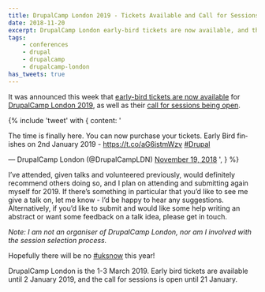 ```yaml
---
title: DrupalCamp London 2019 - Tickets Available and Call for Sessions
date: 2018-11-20
excerpt: DrupalCamp London early-bird tickets are now available, and their call for sessions is open.
tags:
    - conferences
    - drupal
    - drupalcamp
    - drupalcamp-london
has_tweets: true
---
```


It was announced this week that [early-bird tickets are now available][0] for
[DrupalCamp London 2019][1], as well as their [call for sessions being open][2].

{% include 'tweet' with {
    content: '<p lang="en" dir="ltr">The time is finally here. You can now purchase your tickets. Early Bird finishes on 2nd January 2019 - <a href="https://t.co/aG6jstmWzv">https://t.co/aG6jstmWzv</a> <a href="https://twitter.com/hashtag/Drupal?src=hash&amp;ref_src=twsrc%5Etfw">#Drupal</a></p>&mdash; DrupalCamp London (@DrupalCampLDN) <a href="https://twitter.com/DrupalCampLDN/status/1064584179113971712?ref_src=twsrc%5Etfw">November 19, 2018</a>
',
} %}

I’ve attended, given talks and volunteered previously, would definitely
recommend others doing so, and I plan on attending and submitting again myself
for 2019. If there’s something in particular that you’d like to see me give a
talk on, let me know - I’d be happy to hear any suggestions. Alternatively, if
you’d like to submit and would like some help writing an abstract or want some
feedback on a talk idea, please get in touch.

_Note: I am not an organiser of DrupalCamp London, nor am I involved with the
session selection process._

Hopefully there will be no [#uksnow][3] this year!

DrupalCamp London is the 1-3 March 2019. Early bird tickets are available until
2 January 2019, and the call for sessions is open until 21 January.

[0]: https://twitter.com/DrupalCampLDN/status/1064584179113971712
[1]: https://drupalcamp.london
[2]: https://drupalcamp.london/get-involved/submit-a-session
[3]: /blog/tweets-drupalcamp-london
